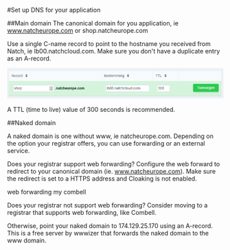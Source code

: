 #Set up DNS for your application

##Main domain
The canonical domain for you application, ie www.natcheurope.com or shop.natcheurope.com

Use a single C-name record to point to the hostname you received from Natch, ie lb00.natchcloud.com. Make sure you don't have a duplicate entry as an A-record.

![This is an image](\cname_combell.png)



A TTL (time to live) value of 300 seconds is recommended.



##Naked domain

A naked domain is one without www, ie natcheurope.com. Depending on the option your registrar offers, you can use forwarding or an external service.

Does your registrar support web forwarding?
Configure the web forward to redirect to your canonical domain (ie. www.natcheurope.com). Make sure the redirect is set to a HTTPS address and Cloaking is not enabled.

web forwarding   my combell

Does your registrar not support web forwarding?
Consider moving to a registrar that supports web forwarding, like Combell.

Otherwise, point your naked domain to 174.129.25.170 using an A-record. This is a free server by wwwizer that forwards the naked domain to the www domain.



